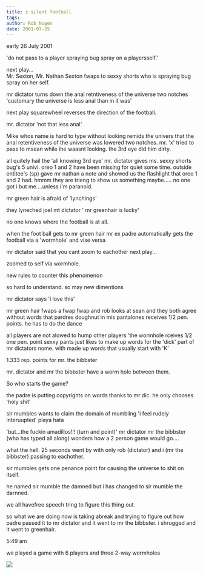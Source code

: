 ```yaml
---
title: z silent football
tags: 
author: Rob Nugen
date: 2001-07-25
---
```


<p class=date>early 26 July 2001</p>

<p>'do not pass to a player spraying bug spray on a
playersself.'</p>

<p>next play...
<br>Mr. Sexton, Mr. Nathan Sexton fwaps to sexxy
shorts who is spraying bug spray on her self.</p>

<p>mr dictator turns down the anal retntiveness of the
universe two notches
'customary the universe is less anal than in it
was'</p>

<p>next play
squarewheel reverses the direction of the
football.</p>

<p>mr. dictator 'not that less anal'</p>

<p>Mike whos name is hard to type without looking 
remids the univers that  the anal retentiveness of the
universe was lowered two  notches.
mr. 'x' tried to pass to msean while  ihe waasnt
looking. the 3rd eye did him dirty. </p>

<p>all quitely hail the 'all knowing 3rd eye'
mr. dictator gives ms. sexxy shorts bug's  5  univi.
oreo 1 and 2 have been missing for quiet some time.
outside entitee's (sp) gave mr nathan a note and
showed us the flashlight that oreo 1 and 2 had. hmmm
they are trieng to show us something maybe..... 
no one got i but me....unless i'm paranoid.</p>

<p>mr green hair is afraid of 'lynchings' </p>

<p>they lyneched joel 
mt dictator ' mr greenhair is lucky'</p>

<p>no one knows where the football is at all.</p>

<p>when the foot ball gets to mr green hair mr ex
padre automatically gets the football via a 'wormhole'
and vise versa</p>

<p>mr dictator said that you cant zoom to eachother 
next play...</p>

<p>zoomed to self via wormhole. </p>

<p>new rules to counter this phenomenon</p>

<p>so hard to understand. so may new dimentions</p>

<p>mr dictator says 'i love this'</p>

<p>mr green hair fwaps a fwap fwap and rob looks at
sean and they both agree without words that pardres 
doughnut in mis pantalones  receives 1/2 pen. points.
he has to do the dance</p>

<p>all players are not alowed to hump other players
'the wormhole rceives 1/2 one pen.  point
sexxy pants just likes to make up words for the 'dick'
part of mr dictators nome. with made up words that
usually start with 'K'</p>

<p>1.333 rep.  points for mr. the bibbster</p>

<p> mr. dictator and mr the bibbster have a worm hole
between them. </p>

<p>So who starts the game?</p>

<p>the padre is putting copyrights on words thanks to
mr dic. he only chooses 'holy shit'</p>

<p>sir mumbles wants to claim the domain of mumbling
'i feel rudely interuupted' playa hata</p>

<p>'but...the fuckin amadillos!!! (turn and point)' mr
dictator mr the bibbster (who has typed all along) 
wonders how a 2 person game would go....</p>

<p>what the hell. 25 seconds went by with only rob
(dictator) and i (mr the bibbster)  passing to
eachother.</p>

<p>sir mumbles gets one penance point for causing the
universe to shit on itself.</p>

<p>he named sir mumble the damned but  i has changed
to sir mumble the darnned.</p>

<p>we all havefree speech tring to figure this thing
out.</p>

<p>so what we are doing now is taking abreak  and
trying to figure out how padre  passed it to mr
dictator and it went to mr the bibbster. i shrugged
and it went to greenhair.</p>

<p class=date>5:49 am</p>

<p>we played a game with 6 players and three 2-way
wormholes</p>

<p><img src="/images/rob/wL-ROB.gif"/></p>
